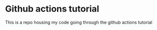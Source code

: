 # Github actions tutorial

This is a repo housing my code going through the github actions tutorial
